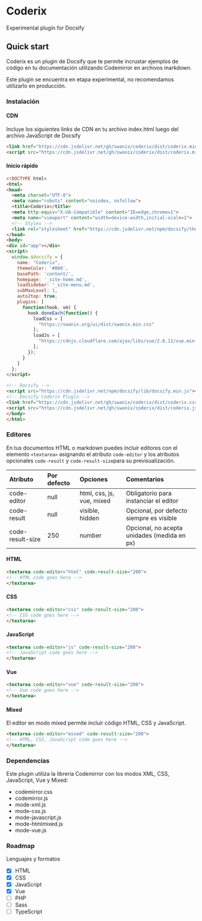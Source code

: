 # Coderix

Experimental plugin for Docsify

## Quick start

Coderix es un plugin de Docsify que te permite incrustar ejemplos de código en tu documentación utilizando Codemirror en archivos markdown. 

Este plugin se encuentra en etapa experimental, no recomendamos utilizarlo en producción.

### Instalación

#### CDN

Incluye los siguientes links de CDN en tu archivo index.html luego del archivo JavaScript de Docsify

```html
<link href="https://cdn.jsdelivr.net/gh/swanix/coderix/dist/coderix.min.css" rel="stylesheet">
<script src="https://cdn.jsdelivr.net/gh/swanix/coderix/dist/coderix.min.js"></script>
```

#### Inicio rápido

```html
<!DOCTYPE html>
<html>
<head>
  <meta charset="UTF-8">
  <meta name="robots" content="noindex, nofollow">
  <title>Coderix</title>
  <meta http-equiv="X-UA-Compatible" content="IE=edge,chrome=1">
  <meta name="viewport" content="width=device-width,initial-scale=1">
  <!-- Styles -->
  <link rel="stylesheet" href="https://cdn.jsdelivr.net/npm/docsify/themes/vue.css">
</head>
<body>
<div id="app"></div>
<script>
  window.$docsify = {
    name: "Coderix",
    themeColor: '#000',
    basePath: 'content/',
    homepage: '_site-home.md',
    loadSidebar: '_site-menu.md',
    subMaxLevel: 1,
    auto2top: true,
    plugins: [
      function(hook, vm) {
        hook.doneEach(function() {
          loadCss = [
            "https://swanix.org/ui/dist/swanix.min.css"
          ];
          loadJs = [
            "https://cdnjs.cloudflare.com/ajax/libs/vue/2.6.11/vue.min.js"
          ];
        });
      }
    ]
  };
</script>

<!-- Docsify -->
<script src="https://cdn.jsdelivr.net/npm/docsify/lib/docsify.min.js"></script>
<!-- Docsify Coderix Plugin -->
<link href="https://cdn.jsdelivr.net/gh/swanix/coderix/dist/coderix.css" rel="stylesheet">
<script src="https://cdn.jsdelivr.net/gh/swanix/coderix/dist/coderix.js"></script>
</body>
</html>
```


### Editores

En tus documentos HTML o markdown puedes incluir editores con el elemento `<textarea>` asignando el atributo `code-editor` y los atributos opcionales `code-result` y `code-result-size`para su previsualización.

| Atributo            | Por defecto | Opciones                  | Comentarios |
| :-------------------|:------------|:--------------------------|:--------------|
| code-editor         | null        | html, css, js, vue, mixed |Obligatorio para instanciar el editor|
| code-result         | null        | visible, hidden           |Opcional, por defecto siempre es visible|
| code-result-size    | 250         | number                    |Opcional, no acepta unidades (medida en px)|

#### HTML

```html
<textarea code-editor="html" code-result-size="200">
<!-- HTML code goes here -->
</textarea>
```

#### CSS

```html
<textarea code-editor="css" code-result-size="200">
<!-- CSS code goes here -->
</textarea>
```

#### JavaScript

```html
<textarea code-editor="js" code-result-size="200">
<!-- JavaScript code goes here -->
</textarea>
```

#### Vue

```html
<textarea code-editor="vue" code-result-size="200">
<!-- Vue code goes here -->
</textarea>
```

#### Mixed

El editor en modo mixed permite incluir código HTML, CSS y JavaScript.

```html
<textarea code-editor="mixed" code-result-size="200">
<!-- HTML, CSS, JavaScript code goes here -->
</textarea>
```

### Dependencias

Este plugin utiliza la librería Codemirror con los modos XML, CSS, JavaScript, Vue y Mixed:

- codemirror.css
- codemirror.js
- mode-xml.js
- mode-css.js
- mode-javascript.js
- mode-htmlmixed.js
- mode-vue.js

### Roadmap

Lenguajes y formatos

- [x] HTML
- [x] CSS
- [x] JavaScript
- [x] Vue
- [ ] PHP
- [ ] Sass
- [ ] TypeScript